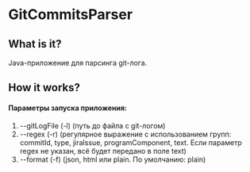# GitCommitsParser

## What is it?
Java-приложение для парсинга git-лога.

## How it works?

#### Параметры запуска приложения:
1) --gitLogFile (-l) 
(путь до файла с git-логом)
2) --regex (-r)
(регулярное выражение с использованием групп: commitId, type, jiraIssue, programComponent, text. 
Если параметр regex не указан, всё будет передано в поле text)
3) --format (-f)
(json, html или plain. По умолчанию: plain)